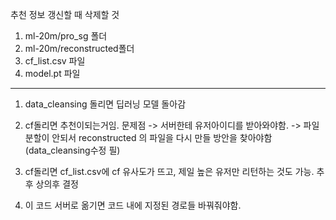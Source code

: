 추천 정보 갱신할 때 삭제할 것
1. ml-20m/pro_sg 폴더
2. ml-20m/reconstructed폴더
3. cf_list.csv 파일
4. model.pt 파일
---

1. data_cleansing 돌리면 딥러닝 모델 돌아감
2. cf돌리면 추천이되는거임.   문제점 -> 서버한테 유저아이디를 받아와야함.
				-> 파일 분할이 안되서 reconstructed 의 파일을 다시 만들 방안을 찾아야함(data_cleansing수정 필)
3. cf돌리면 cf_list.csv에 cf 유사도가 뜨고,
제일 높은 유저만 리턴하는 것도 가능. 추후 상의후 결정


4. 이 코드 서버로 옮기면 코드 내에 지정된 경로들 바꿔줘야함.
